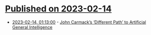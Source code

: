 # [Published on 2023-02-14](index.md)

* [2023-02-14, 01:13:00](https://soylentnews.org/article.pl?sid=23/02/13/0149247&from=rss) - [John Carmack’s ‘Different Path’ to Artificial General Intelligence](https://soylentnews.org/article.pl?sid=23/02/13/0149247&from=rss)
